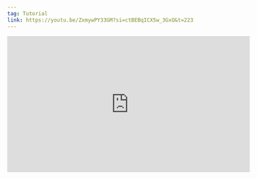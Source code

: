 ```yaml
---
tag: Tutorial
link: https://youtu.be/ZxmywPY33GM?si=ctBEBqICX5w_3GxO&t=223
---
```

<iframe width="560" height="315" src="https://www.youtube.com/embed/ZxmywPY33GM?si=ctBEBqICX5w_3GxO&amp;start=223" title="YouTube video player" frameborder="0" allow="accelerometer; autoplay; clipboard-write; encrypted-media; gyroscope; picture-in-picture; web-share" referrerpolicy="strict-origin-when-cross-origin" allowfullscreen></iframe>
